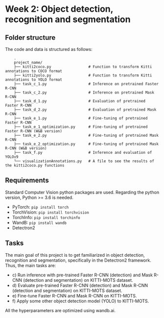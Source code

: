 # Week 2: Object detection, recognition and segmentation

## Folder structure 
The code and data is structured as follows:

        .
        project_name/
        ├── kitti2coco.py                 # Function to transform Kitti annotations to COCO format
        ├── kitti2yolo.py                 # Function to transform Kitti annotations to YOLO format
        ├── task_c_1.py                   # Inference on pretrained Faster R-CNN
        ├── task_c_2.py                   # Inference on pretrained Mask R-CNN
        ├── task_d_1.py                   # Evaluation of pretrained Faster R-CNN
        ├── task_d_2.py                   # Evaluation of pretrained Mask R-CNN
        ├── task_e_1.py                   # Fine-tuning of pretrained Faster R-CNN
        ├── task_e_1_optimization.py      # Fine-tuning of pretrained Faster R-CNN (W&B version)
        ├── task_e_2.py                   # Fine-tuning of pretrained Mask R-CNN
        ├── task_e_2_optimization.py      # Fine-tuning of pretrained Mask R-CNN (W&B version)
        ├── task_f.py                     # Inference and evaluation of YOLOv9
        └── visualizationAnnotations.py   # A file to see the results of the kitti2coco.py functions


## Requirements
Standard Computer Vision python packages are used. Regarding the python version, Python >= 3.6 is needed.

- PyTorch:
  ```pip install torch```
- TorchVision:
  ```pip install torchvision```
- TorchInfo:
  ```pip install torchinfo```
- WandB:
  ```pip install wandb```
- Detectron2


## Tasks
The main goal of this project is to get familiarized in object detection, recognition and segmentation, specifically in the Detectron2 framework. Thus, the main tasks are:

- c) Run inference with pre-trained Faster R-CNN (detection) and Mask R-CNN (detection and segmentation) on KITTI-MOTS dataset.
- d) Evaluate pre-trained Faster R-CNN (detection) and Mask R-CNN (detection and segmentation) on KITTI-MOTS dataset.
- e) Fine-tune Faster R-CNN and Mask R-CNN on KITTI-MOTS.
- f) Apply some other object detection model (YOLO) to KITTI-MOTS.


All the hyperparameters are optimized using wandb.ai.
